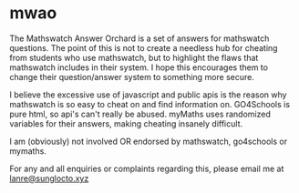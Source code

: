 # mwao
The Mathswatch Answer Orchard is a set of answers for mathswatch questions. The point of this is not to create a needless hub for cheating from students who use mathswatch, but to highlight the flaws that mathswatch includes in their system. I hope this encourages them to change their question/answer system to something more secure.

I believe the excessive use of javascript and public apis is the reason why mathswatch is so easy to cheat on and find information on. GO4Schools is pure html, so api's can't really be abused. myMaths uses randomized variables for their answers, making cheating insanely difficult.

I am (obviously) not involved OR endorsed by mathswatch, go4schools or mymaths.

For any and all enquiries or complaints regarding this, please email me at lanre@sunglocto.xyz
